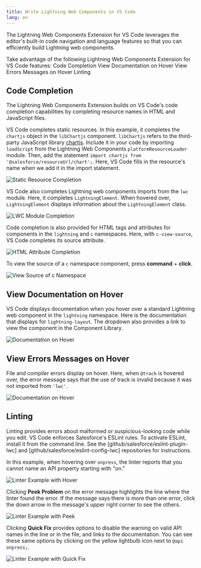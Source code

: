 ```yaml
---
title: Write Lightning Web Components in VS Code
lang: en
---
```


The Lightning Web Components Extension for VS Code leverages the editor's built-in code navigation and language features so that you can efficiently build Lightning web components. 

Take advantage of the following Lightning Web Components Extension for VS Code features:
Code Completion
View Documentation on Hover
View Errors Messages on Hover
Linting

## Code Completion

The Lightning Web Components Extension builds on VS Code's code completion capabilities by completing resource names in HTML and JavaScript files.

VS Code completes static resources. In this example, it completes the `chartjs` object in the `libChartjs` component. `libChartjs` refers to the third-party JavaScript library [chartjs](https://www.chartjs.org/). Include it in your code by importing `loadScript` from the Lightning Web Components `platformResourceLoader` module. Then, add the statement `import chartjs from '@salesforce/resourceUrl/chart';`. Here, VS Code fills in the resource's name when we add it in the import statement.

![Static Resource Completion](./images/vscode_lwc_staticresource.png)

VS Code also completes Lightning web components imports from the `lwc` module. Here, it completes `LightningElement`. When hovered over, `LightningElement` displays information about the `LightningElement` class. 

![LWC Module Completion](./images/vscode_lwc_js.png)

Code completion is also provided for HTML tags and attributes for components in the `lightning` and `c` namespaces. Here, with `c-view-source`, VS Code completes its source attribute.

![HTML Attribute Completion](./images/vscode_lwc_html_attr.png)

To view the source of a `c` namespace component, press **command** + **click**. 

![View Source of c Namespace](./images/vscode_lwc_viewsource.png)

## View Documentation on Hover

VS Code displays documentation when you hover over a standard Lightning web component in the `lightning` namespace. Here is the documentation that displays for `lightning-layout`. The dropdown also provides a link to view the component in the Component Library.

![Documentation on Hover](./images/vscode_lwc_hover.png)


## View Errors Messages on Hover

File and compiler errors display on hover. Here, when `@track` is hovered over, the error message says that the use of track is invalid because it was not imported from `'lwc'`.

![Documentation on Hover](./images/vscode_lwc_compiler_error.png)

## Linting 

Linting provides errors about malformed or suspicious-looking code while you edit. VS Code enforces Salesforce's ESLint rules. To activate ESLint, install it from the command line. See the [github/salesforce/eslint-plugin-lwc] and [github/salesforce/eslint-config-lwc] repositories for instructions. 

In this example, when hovering over `onpress`, the linter reports that you cannot name an API property starting with "on."

![Linter Example with Hover](./images/vscode_lwc_linting_press.png)

Clicking **Peek Problem** on the error message highlights the line where the linter found the error. If the message says there is more than one error, click the down arrow in the message's upper right corner to see the others.

![Linter Example with Peek](./images/vscode_lwc_peek.png)

Clicking **Quick Fix** provides options to disable the warning on valid API names in the line or in the file, and links to the documentation. You can see these same options by clicking on the yellow lightbulb icon next to `@api onpress;`.

![Linter Example with Quick Fix](./images/vscode_lwc_quickfix.png)


